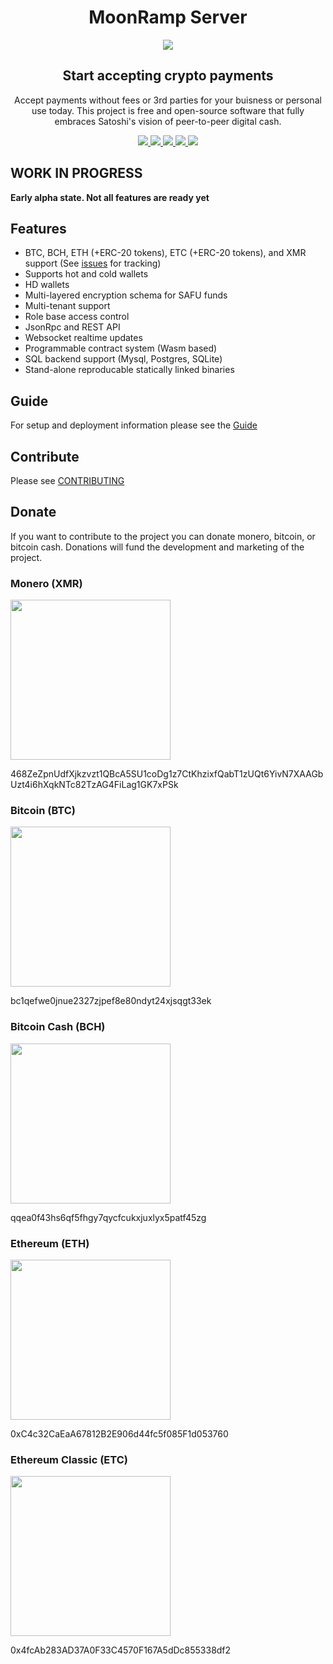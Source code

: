 <div align="center">
  <h1>MoonRamp Server</h1>

  <image src="./moonramp_icon.png">

  <h2>Start accepting crypto payments</h2>
  
  <div><p>
    Accept payments without fees or 3rd parties for your buisness or personal use today.
    This project is free and open-source software that fully embraces Satoshi's vision of peer-to-peer digital cash.
  </p></div>
  
  <div><p>
    <a href="https://github.com/MoonRamp/moonramp/actions/workflows/rust.yml">
      <img src="https://github.com/MoonRamp/moonramp/actions/workflows/rust.yml/badge.svg?branch=master"/>
    </a>
    <a href="https://crates.io/crates/moonramp">
      <img src="https://img.shields.io/crates/v/moonramp"/>
    </a>
    <a href="https://github.com/moonramp/moonramp/releases">
      <img src="https://img.shields.io/github/v/release/moonramp/moonramp"/>
    </a>
    <a href="https://hub.docker.com/r/moonramp/moonramp">
      <img src="https://img.shields.io/docker/v/moonramp/moonramp"/>
    </a>
    <a href="https://github.com/moonramp/moonramp/blob/master/LICENSE">
      <img src="https://img.shields.io/github/license/moonramp/moonramp"/>
    </a>
  </p></div>
</div>

## WORK IN PROGRESS

<b>Early alpha state. Not all features are ready yet</b>

## Features
* BTC, BCH, ETH (+ERC-20 tokens), ETC (+ERC-20 tokens), and XMR support (See [issues](https://github.com/MoonRamp/moonramp/issues) for tracking)
* Supports hot and cold wallets
* HD wallets
* Multi-layered encryption schema for SAFU funds
* Multi-tenant support
* Role base access control
* JsonRpc and REST API
* Websocket realtime updates
* Programmable contract system (Wasm based)
* SQL backend support (Mysql, Postgres, SQLite)
* Stand-alone reproducable statically linked binaries

## Guide

For setup and deployment information please see the [Guide](https://moonramp.github.io/book)

## Contribute

Please see [CONTRIBUTING](./CONTRIBUTING.md)

## Donate

If you want to contribute to the project you can donate monero, bitcoin, or bitcoin cash.
Donations will fund the development and marketing of the project.

### Monero (XMR)
<image width="256" src="./moonramp_monero.jpeg">
<p>468ZeZpnUdfXjkzvzt1QBcA5SU1coDg1z7CtKhzixfQabT1zUQt6YivN7XAAGbUzt4i6hXqkNTc82TzAG4FiLag1GK7xPSk</p>

### Bitcoin (BTC)
<image width="256" src="./moonramp_bitcoin.jpeg">
<p>bc1qefwe0jnue2327zjpef8e80ndyt24xjsqgt33ek</p>

### Bitcoin Cash (BCH)
<image width="256" src="./moonramp_bitcoincash.jpeg">
<p>qqea0f43hs6qf5fhgy7qycfcukxjuxlyx5patf45zg</p>

### Ethereum (ETH)
<image width="256" src="./moonramp_ethereum.jpeg">
<p>0xC4c32CaEaA67812B2E906d44fc5f085F1d053760</p>

### Ethereum Classic (ETC)
<image width="256" src="./moonramp_ethereumclassic.jpeg">
<p>0x4fcAb283AD37A0F33C4570F167A5dDc855338df2</p>

